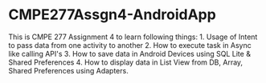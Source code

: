 CMPE277Assgn4-AndroidApp
========================

This is CMPE 277 Assignment 4 to learn following things:  1. Usage of Intent to pass data from one activity to another 2. How to execute task in Async like calling API's 3. How to save data in Android Devices using SQL Lite &amp; Shared Preferences 4. How to display data in List View from  DB, Array, Shared Preferences using Adapters. 
